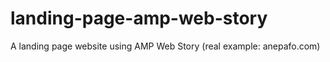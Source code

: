 # landing-page-amp-web-story
A landing page website using AMP Web Story (real example: anepafo.com)
